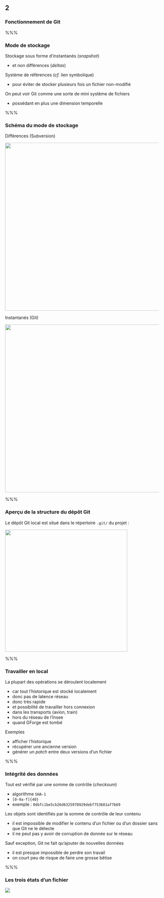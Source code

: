 <!-- .slide: data-background-image="images/logo-git.png" data-background-size="600px" class="chapter" -->
## 2
### Fonctionnement de Git


%%%


<!-- .slide: class="slide" data-background-image="images/logo-git.png" data-background-size="600px" -->
### Mode de stockage

Stockage sous forme d’instantanés (_snapshot_)
 - et non différences (_deltas_)

Système de références (_cf._ lien symbolique)
 - pour éviter de stocker plusieurs fois un fichier non-modifié

On peut voir Git comme une sorte de mini système de fichiers
 - possédant en plus une dimension temporelle


%%%


<!-- .slide: class="slide" data-background-image="images/logo-git.png" data-background-size="600px" data-background-color="#7580ba" -->
### Schéma du mode de stockage

Différences (Subversion)
<div class="center">
	<img src="images/deltas.png" width="550px" />
</div>

Instantanés (Git)
<div class="center">
	<img src="images/snapshots.png" width="550px" />
</div>


%%%


<!-- .slide: class="slide" data-background-image="images/logo-git.png" data-background-size="600px" -->
### Aperçu de la structure du dépôt Git

Le dépôt Git local est situé dans le répertoire `.git/` du projet :
<div class="center">
	<img src="images/content-git.png" width="400px" />
</div>


%%%


<!-- .slide: class="slide" data-background-image="images/logo-git.png" data-background-size="600px" -->
### Travailler en local

La plupart des opérations se déroulent localement
 - car tout l’historique est stocké localement
 - donc pas de latence réseau
 - donc très rapide
 - et possibilité de travailler hors connexion
  - dans les transports (avion, train)
  - hors du réseau de l’Insee
  - quand GForge est tombé
 
Exemples
 - afficher l’historique
 - récupérer une ancienne version
 - générer un _patch_ entre deux versions d’un fichier




%%%


<!-- .slide: class="slide" data-background-image="images/logo-git.png" data-background-size="600px" -->
### Intégrité des données

Tout est vérifié par une somme de contrôle (_checksum_)
 - algorithme `SHA-1`
  - `[0-9a-f]{40}`
  - exemple : `0dbfc1be5cb26d6325978929debf753681af7b69`
 
Les objets sont identifiés par la somme de contrôle de leur contenu
 - il est impossible de modifier le contenu d’un fichier ou d’un dossier sans que Git ne le détecte
 - il ne peut pas y avoir de corruption de donnée sur le réseau

Sauf exception, Git ne fait qu’ajouter de nouvelles données
 - il est presque impossible de perdre son travail
 - on court peu de risque de faire une grosse bêtise
 

%%%


<!-- .slide: class="slide" data-background-image="images/logo-git.png" data-background-size="600px" -->
### Les trois états d’un fichier

<div class="center">
	<img src="images/three-states.png" />
</div>